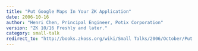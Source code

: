 ```yaml
---
title: "Put Google Maps In Your ZK Application"
date: 2006-10-16
author: "Henri Chen, Principal Engineer, Potix Corporation"
version: "ZK 10/16 Freshly and later."
category: small-talk
redirect_to: "http://books.zkoss.org/wiki/Small Talks/2006/October/Put Google Maps In Your ZK Application"
---
```

